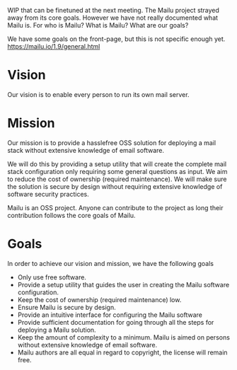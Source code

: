 WIP that can be finetuned at the next meeting. The Mailu project strayed away from its core goals. However we have not really documented what Mailu is. For who is Mailu? What is Mailu? What are our goals?

We have some goals on the front-page, but this is not specific enough yet. https://mailu.io/1.9/general.html

# Vision
Our vision is to enable every person to run its own mail server.

# Mission
Our mission is to provide a hasslefree OSS solution for deploying a mail stack without extensive knowledge of email software.

We will do this by providing a setup utility that will create the complete mail stack configuration only requiring some general questions as input. 
We aim to reduce the cost of ownership (required maintenance).
We will make sure the solution is secure by design without requiring extensive knowledge of software security practices.

Mailu is an OSS project. Anyone can contribute to the project as long their contribution follows the core goals of Mailu. 

# Goals
In order to achieve our vision and mission, we have the following goals

- Only use free software.
- Provide a setup utility that guides the user in creating the Mailu software configuration.
- Keep the cost of ownership (required maintenance) low.
- Ensure Mailu is secure by design. 
- Provide an intuitive interface for configuring the Mailu software
- Provide sufficient documentation for going through all the steps for deploying a Mailu solution.
- Keep the amount of complexity to a minimum. Mailu is aimed on persons without extensive knowledge of email software.
- Mailu authors are all equal in regard to copyright, the license will remain free.
